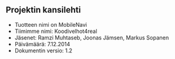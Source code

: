 
## Projektin kansilehti 

* Tuotteen nimi on MobileNavi
* Tiimimme nimi: Koodivelhot4real
* Jäsenet: Ramzi Muhtaseb, Joonas Jämsen, Markus Sopanen
* Päivämäärä: 7.12.2014
* Dokumentin versio: 1.2
